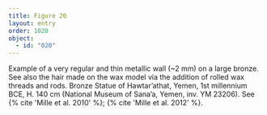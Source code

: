 ```yaml
---
title: Figure 20
layout: entry
order: 1020
object:
  - id: "020"
---
```


Example of a very regular and thin metallic wall (~2 mm) on a large bronze. See also the hair made on the wax model via the addition of rolled wax threads and rods. Bronze Statue of Hawtar’athat, Yemen, 1st millennium BCE, H. 140 cm (National Museum of Sana’a, Yemen, inv. YM 23206). See {% cite 'Mille et al. 2010' %}; {% cite 'Mille et al. 2012' %}.

